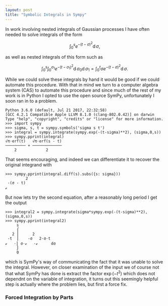```yaml
---
layout: post
title: "Symbolic Integrals in Sympy"
---
```


In work involving nested integrals of Gaussian processes I have often needed to solve integrals of the form

$$
\int_0^s e^{-(t-\sigma)^2} \operatorname{d}\sigma,
$$

as well as nested integrals of this form such as

$$
\int_0^{s} \int_0^{\sigma_1} e^{-(t-\sigma_1)^2} \operatorname{d}\sigma_0 \operatorname{d}\sigma_1 = \int_0^t \sigma e^{-(t-\sigma)^2} \operatorname{d}\sigma.
$$

While we could solve these integrals by hand it would be good if we could automate this procedure. With that in mind we turn to a computer algebra system (CAS) to automate this procedure and since much of the rest of my work is in Python I opted to use the open source SymPy, unfortunately I soon ran in to a problem.

```
Python 3.6.0 (default, Jul 21 2017, 22:32:58) 
[GCC 4.2.1 Compatible Apple LLVM 8.1.0 (clang-802.0.42)] on darwin
Type "help", "copyright", "credits" or "license" for more information.
>>> import sympy
>>> sigma, s, t = sympy.symbols('sigma s t')
>>> integral = sympy.integrate(sympy.exp(-(t-sigma)**2), (sigma,0,s))
>>> sympy.pprint(integral)
√π⋅erf(t)   √π⋅erf(s - t)
───────── + ─────────────
    2             2      
```

That seems encouraging, and indeed we can differentiate it to recover the original integrand with 

```
>>> sympy.pprint(integral.diff(s).subs({s: sigma}))
         2
 -(σ - t) 
ℯ         
```

But now lets try the second equation, after a reasonably long period I get the output

```
>>> integral2 = sympy.integrate(sigma*sympy.exp(-(t-sigma)**2),(sigma,0,s))
>>> sympy.pprint(integral2)
     s                 
     ⌠                 
   2 ⎮      2          
 -t  ⎮    -σ   2⋅σ⋅t   
ℯ   ⋅⎮ σ⋅ℯ   ⋅ℯ      dσ
     ⌡                 
     0                 
```

which is SymPy's way of communicating the fact that it was unable to solve the integral. However, on closer examination of the input we of course not that what SymPy has done is extract the factor $\exp(-t^2)$ which does not dependnt on the variable of integration, it turns out this seemingly helpful step is actually where the problem lies, but first a force fix.

### Forced Integration by Parts
